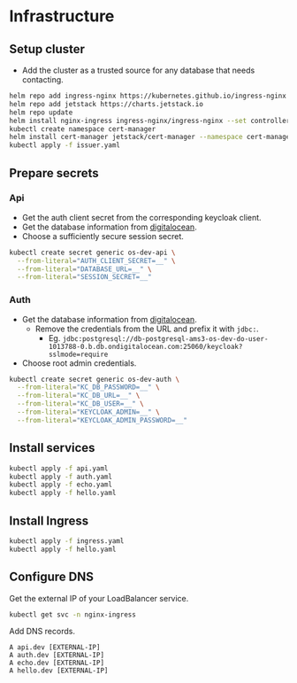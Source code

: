 # Infrastructure

## Setup cluster

- Add the cluster as a trusted source for any database that needs contacting.

```sh
helm repo add ingress-nginx https://kubernetes.github.io/ingress-nginx
helm repo add jetstack https://charts.jetstack.io
helm repo update
helm install nginx-ingress ingress-nginx/ingress-nginx --set controller.publishService.enabled=true
kubectl create namespace cert-manager
helm install cert-manager jetstack/cert-manager --namespace cert-manager --version v1.8.0 --set installCRDs=true
kubectl apply -f issuer.yaml
```

## Prepare secrets

### Api

- Get the auth client secret from the corresponding keycloak client.
- Get the database information from [digitalocean](https://cloud.digitalocean.com/databases).
- Choose a sufficiently secure session secret.

```sh
kubectl create secret generic os-dev-api \
  --from-literal="AUTH_CLIENT_SECRET=__" \
  --from-literal="DATABASE_URL=__" \
  --from-literal="SESSION_SECRET=__"
```

### Auth

- Get the database information from [digitalocean](https://cloud.digitalocean.com/databases).
  - Remove the credentials from the URL and prefix it with `jdbc:`.
    - Eg. `jdbc:postgresql://db-postgresql-ams3-os-dev-do-user-1013788-0.b.db.ondigitalocean.com:25060/keycloak?sslmode=require`
- Choose root admin credentials.

```sh
kubectl create secret generic os-dev-auth \
  --from-literal="KC_DB_PASSWORD=__" \
  --from-literal="KC_DB_URL=__" \
  --from-literal="KC_DB_USER=__" \
  --from-literal="KEYCLOAK_ADMIN=__" \
  --from-literal="KEYCLOAK_ADMIN_PASSWORD=__"
```

## Install services

```sh
kubectl apply -f api.yaml
kubectl apply -f auth.yaml
kubectl apply -f echo.yaml
kubectl apply -f hello.yaml
```

## Install Ingress

```sh
kubectl apply -f ingress.yaml
kubectl apply -f hello.yaml
```

## Configure DNS

Get the external IP of your LoadBalancer service.

```sh
kubectl get svc -n nginx-ingress
```

Add DNS records.

```dns
A api.dev [EXTERNAL-IP]
A auth.dev [EXTERNAL-IP]
A echo.dev [EXTERNAL-IP]
A hello.dev [EXTERNAL-IP]
```
